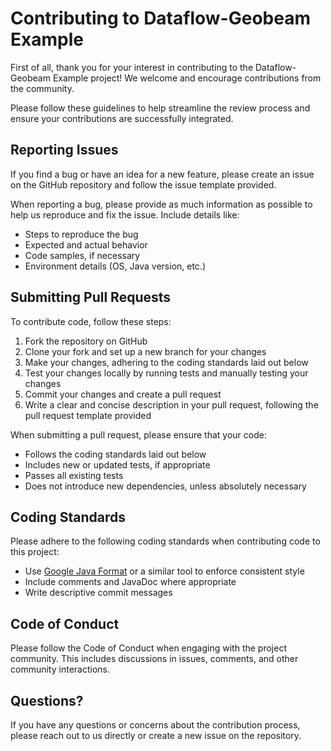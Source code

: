 # Contributing to Dataflow-Geobeam Example

First of all, thank you for your interest in contributing to the Dataflow-Geobeam Example project! We welcome and encourage contributions from the community.

Please follow these guidelines to help streamline the review process and ensure your contributions are successfully integrated.

## Reporting Issues

If you find a bug or have an idea for a new feature, please create an issue on the GitHub repository and follow the issue template provided.

When reporting a bug, please provide as much information as possible to help us reproduce and fix the issue. Include details like:

- Steps to reproduce the bug
- Expected and actual behavior
- Code samples, if necessary
- Environment details (OS, Java version, etc.)

## Submitting Pull Requests

To contribute code, follow these steps:

1. Fork the repository on GitHub
2. Clone your fork and set up a new branch for your changes
3. Make your changes, adhering to the coding standards laid out below
4. Test your changes locally by running tests and manually testing your changes
5. Commit your changes and create a pull request
6. Write a clear and concise description in your pull request, following the pull request template provided

When submitting a pull request, please ensure that your code:

- Follows the coding standards laid out below
- Includes new or updated tests, if appropriate
- Passes all existing tests
- Does not introduce new dependencies, unless absolutely necessary

## Coding Standards

Please adhere to the following coding standards when contributing code to this project:

- Use [Google Java Format](https://github.com/google/google-java-format) or a similar tool to enforce consistent style
- Include comments and JavaDoc where appropriate
- Write descriptive commit messages

## Code of Conduct

Please follow the Code of Conduct when engaging with the project community. This includes discussions in issues, comments, and other community interactions.

## Questions?

If you have any questions or concerns about the contribution process, please reach out to us directly or create a new issue on the repository.
